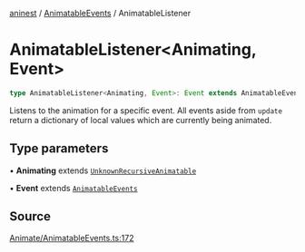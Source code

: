 [aninest](../../index.md) / [AnimatableEvents](../index.md) / AnimatableListener

# AnimatableListener\<Animating, Event\>

```ts
type AnimatableListener<Animating, Event>: Event extends AnimatableEventsWithValue ? Listener<Partial<LocalAnimatable<Animating>>> : Listener<undefined>;
```

Listens to the animation for a specific event.
All events aside from `update` return a dictionary of local values which are currently being animated.

## Type parameters

• **Animating** extends [`UnknownRecursiveAnimatable`](../../AnimatableTypes/type-aliases/UnknownRecursiveAnimatable.md)

• **Event** extends [`AnimatableEvents`](AnimatableEvents.md)

## Source

[Animate/AnimatableEvents.ts:172](https://github.com/zphrs/aninest/blob/60918f7/src/Animate/AnimatableEvents.ts#L172)
